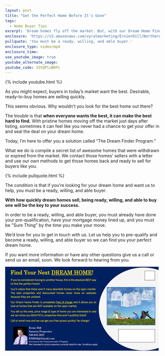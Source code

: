```yaml
---
layout: post
title: "Get the Perfect Home Before It's Gone"
tags:
  - Home Buyer Tips
excerpt: 'Dream homes fly off the market. But, with our Dream Home Finder Program, we can help you find yours sooner than you think.'
enclosure: 'https://s3.amazonaws.com/vyralmarketing/Ernie+Dill/Northern+Virginia+Real+Estate+Team+Are+you+ready%2C+willing%2C+and+able.mp4'
pullquote: 'You must be a ready, willing, and able buyer.'
enclosure_type: video/mp4
enclosure_time:
use_youtube_image: true
youtube_alternate_image:
youtube_code: 33tQPluBRPc
---
```



{% include youtube.html %}

As you might expect, buyers in today’s market want the best. Desirable, ready-to-buy homes are selling quickly.

This seems obvious. Why wouldn’t you look for the best home out there?

The trouble is that **when everyone wants the best, it can make the best hard to find.** With pristine homes moving off the market just days after listing, sometimes it can feel like you never had a chance to get your offer in and seal the deal on your dream home.

Today, I’m here to offer you a solution called “The Dream Finder Program.”

What we do is compile a secret list of awesome homes that were withdrawn or expired from the market. We contact those homes’ sellers with a letter and use our own methods to get those homes back and ready to sell for buyers like you.

{% include pullquote.html %}

The condition is that if you’re looking for your dream home and want us to help, you must be a ready, willing, and able buyer.

**With how quickly dream homes sell, being ready, willing, and able to buy one will be the key to your success.**

In order to be a ready, willing, and able buyer, you must already have done your pre-qualification, have your mortgage money lined up, and you must be "Sure Thing" by the time you make your move.

We’d love for you to get in touch with us. Let us help you to pre-qualify and become a ready, willing, and able buyer so we can find you your perfect dream home.

If you want more information or have any other questions give us a call or send us an email, soon. We look forward to hearing from you.

![](/uploads/versions/ernie-dill-dream---x----500-273x---.jpg)

&nbsp;
